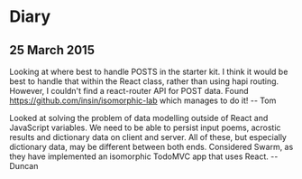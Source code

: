 Diary
=====

## 25 March 2015

Looking at where best to handle POSTS in the starter kit. I think it
would be best to handle that within the React class, rather than using
hapi routing. However, I couldn't find a react-router API for POST data.
Found https://github.com/insin/isomorphic-lab which manages to do it!
 -- Tom

Looked at solving the problem of data modelling outside of React and JavaScript variables. We need to be able to persist input poems, acrostic results and dictionary data on client and server. All of these, but especially dictionary data, may be different between both ends. Considered Swarm, as they have implemented an isomorphic TodoMVC app that uses React.
 -- Duncan